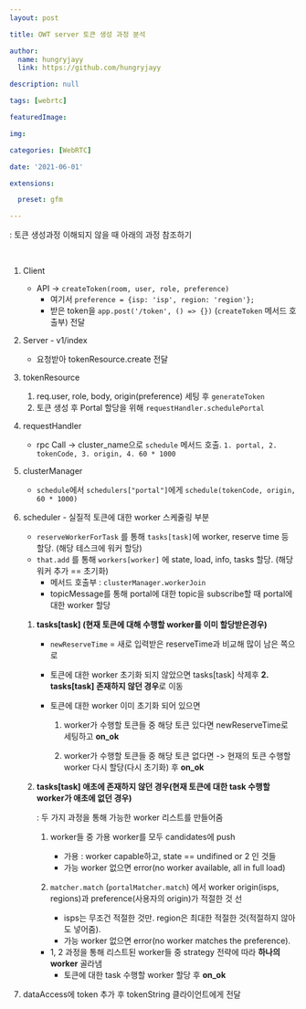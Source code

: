 ```yaml
---
layout: post

title: OWT server 토큰 생성 과정 분석

author: 
  name: hungryjayy
  link: https://github.com/hungryjayy

description: null

tags: [webrtc]

featuredImage: 

img: 

categories: [WebRTC]

date: '2021-06-01'

extensions:

  preset: gfm

---
```


: 토큰 생성과정 이해되지 않을 때 아래의 과정 참조하기

<br>

1. Client

   * API -> `createToken(room, user, role, preference)`
     * 여기서 `preference = {isp: 'isp', region: 'region'};`
     * 받은 token을 `app.post('/token', () => {})` (`createToken` 메서드 호출부) 전달

2. Server - v1/index

   * 요청받아 tokenResource.create 전달

3. tokenResource

   1. req.user, role, body, origin(preference) 세팅 후 `generateToken`
   2. 토큰 생성 후 Portal 할당을 위해 `requestHandler.schedulePortal`

4. requestHandler

   * rpc Call -> cluster_name으로 `schedule` 메서드 호출. `1. portal, 2. tokenCode, 3. origin, 4. 60 * 1000`

5. clusterManager

   * `schedule`에서 `schedulers["portal"]`에게 `schedule(tokenCode, origin, 60 * 1000)`

6. scheduler - 실질적 토큰에 대한 worker 스케줄링 부분

   * `reserveWorkerForTask` 를 통해 `tasks[task]`에 worker, reserve time 등 할당. (해당 테스크에 워커 할당)
   * `that.add` 를 통해 `workers[worker]` 에 state, load, info, tasks 할당. (해당 워커 추가 == 초기화)
     * 메서드 호출부 : `clusterManager.workerJoin`
     * topicMessage를 통해 portal에 대한 topic을 subscribe할 때 portal에 대한 worker 할당

   1. **tasks[task] (현재 토큰에 대해 수행할 worker를 이미 할당받은경우)**

      * `newReserveTime` = 새로 입력받은 reserveTime과 비교해 많이 남은 쪽으로

      * 토큰에 대한 worker 초기화 되지 않았으면 tasks[task] 삭제후 **2. tasks[task] 존재하지 않던 경우**로 이동

      * 토큰에 대한 worker 이미 초기화 되어 있으면

        1. worker가 수행할 토큰들 중 해당 토큰 있다면 newReserveTime로 세팅하고 **on_ok**

        2. worker가 수행할 토큰들 중 해당 토큰 없다면 -> 현재의 토큰 수행할 worker 다시 할당(다시 초기화) 후 **on_ok**

   

   2. **tasks[task] 애초에 존재하지 않던 경우(현재 토큰에 대한 task 수행할 worker가 애초에 없던 경우)**

      : 두 가지 과정을 통해 가능한 worker 리스트를 만들어줌

      1. worker들 중 가용 worker를 모두 candidates에 push
         * 가용 : worker capable하고, state == undifined or 2 인 것들
         * 가능 worker 없으면 error(no worker available, all in full load)

      

      2. `matcher.match` (`portalMatcher.match`) 에서 worker origin(isps, regions)과 preference(사용자의 origin)가 적절한 것 선
         * isps는 무조건 적절한 것만. region은 최대한 적절한 것(적절하지 않아도 넣어줌).
         * 가능 worker 없으면 error(no worker matches the preference).

      

      * 1, 2 과정을 통해 리스트된 worker들 중 strategy 전략에 따라 **하나의 worker** 골라냄
        * 토큰에 대한 task 수행할 worker 할당 후 **on_ok**
   
7. dataAccess에 token 추가 후 tokenString 클라이언트에게 전달

